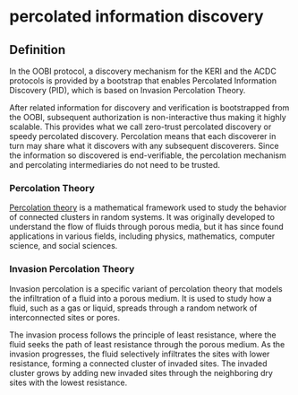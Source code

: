 # percolated information discovery
## Definition
In the OOBI protocol, a discovery mechanism for the KERI and the ACDC protocols is provided by a bootstrap that enables Percolated Information Discovery (PID), which is based on Invasion Percolation Theory.

After related information for discovery and verification is bootstrapped from the OOBI, subsequent authorization is non-interactive thus making it highly scalable. This provides what we call zero-trust percolated discovery or speedy percolated discovery. Percolation means that each discoverer in turn may share what it discovers with any subsequent discoverers. Since the information so discovered is end-verifiable, the percolation mechanism and percolating intermediaries do not need to be trusted.

### Percolation Theory
[Percolation theory](https://en.wikipedia.org/wiki/Percolation_theory) is a mathematical framework used to study the behavior of connected clusters in random systems. It was originally developed to understand the flow of fluids through porous media, but it has since found applications in various fields, including physics, mathematics, computer science, and social sciences.

### Invasion Percolation Theory
Invasion percolation is a specific variant of percolation theory that models the infiltration of a fluid into a porous medium. It is used to study how a fluid, such as a gas or liquid, spreads through a random network of interconnected sites or pores.

The invasion process follows the principle of least resistance, where the fluid seeks the path of least resistance through the porous medium. As the invasion progresses, the fluid selectively infiltrates the sites with lower resistance, forming a connected cluster of invaded sites. The invaded cluster grows by adding new invaded sites through the neighboring dry sites with the lowest resistance.
